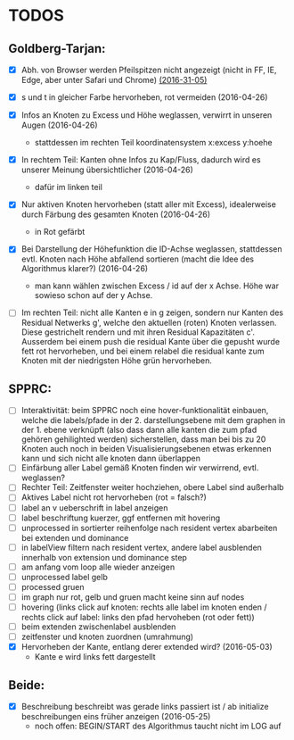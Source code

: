 # TODOS

## Goldberg-Tarjan:
- [x] Abh. von Browser werden Pfeilspitzen nicht angezeigt (nicht in FF, IE, Edge, aber unter Safari und Chrome) [(2016-31-05)](https://github.com/adrelino/idp-graph-algorithms/commit/6998c6ac171c33f3c535eea952d443ae641cad3d)
- [x] s und t in gleicher Farbe hervorheben, rot vermeiden (2016-04-26)
- [x] Infos an Knoten zu Excess und Höhe weglassen, verwirrt in unseren Augen (2016-04-26)
  * stattdessen im rechten Teil koordinatensystem x:excess y:hoehe
- [x] In rechtem Teil: Kanten ohne Infos zu Kap/Fluss, dadurch wird es unserer Meinung übersichtlicher (2016-04-26)
  * dafür im linken teil
- [x] Nur aktiven Knoten hervorheben (statt aller mit Excess), idealerweise durch Färbung des gesamten Knoten (2016-04-26)
  * in Rot gefärbt
- [x] Bei Darstellung der Höhefunktion die ID-Achse weglassen, stattdessen evtl. Knoten nach Höhe abfallend sortieren (macht die Idee des Algorithmus klarer?) (2016-04-26)
  * man kann wählen zwischen Excess / id auf der x Achse. Höhe war sowieso schon auf der y Achse.
- [ ] Im rechten Teil: nicht alle Kanten e in g zeigen, sondern nur Kanten des Residual Netwerks g', welche den aktuellen (roten) Knoten verlassen. Diese gestrichelt rendern und mit ihren Residual Kapazitäten c'. Ausserdem bei einem push die residual Kante über die gepusht wurde fett rot hervorheben, und bei einem relabel die residual kante zum Knoten mit der niedrigsten Höhe grün hervorheben.


## SPPRC:
- [ ] Interaktivität: beim SPPRC noch eine hover-funktionalität einbauen, welche die labels/pfade in der 2. darstellungsebene mit dem graphen in der 1. ebene verknüpft (also dass dann alle kanten die zum pfad gehören gehilighted werden)
sicherstellen, dass man bei bis zu 20 Knoten auch noch in beiden Visualisierungsebenen etwas erkennen kann und sich nicht alle knoten dann überlappen
- [ ] Einfärbung aller Label gemäß Knoten finden wir verwirrend, evtl. weglassen?
- [ ] Rechter Teil: Zeitfenster weiter hochziehen, obere Label sind außerhalb
- [ ] Aktives Label nicht rot hervorheben (rot = falsch?)
- [ ] label an v ueberschrift in label anzeigen
- [ ] label beschriftung kuerzer, ggf entfernen mit hovering
- [ ] unprocessed in sortierter reihenfolge nach resident vertex abarbeiten bei extenden und dominance
- [ ] in labelView filtern nach resident vertex, andere label ausblenden innerhalb von extension und dominance step
- [ ] am anfang vom loop alle wieder anzeigen
- [ ] unprocessed label gelb
- [ ] processed gruen
- [ ] im graph nur rot, gelb und gruen macht keine sinn auf nodes
- [ ] hovering (links click auf knoten: rechts alle label im knoten enden / rechts click auf label: links den pfad hervoheben (rot oder fett))
- [ ] beim extenden zwischenlabel ausblenden
- [ ] zeitfenster und knoten zuordnen (umrahmung)
- [x] Hervorheben der Kante, entlang derer extended wird? (2016-05-03)
  * Kante e wird links fett dargestellt

## Beide:
- [x] Beschreibung beschreibt was gerade links passiert ist / ab initialize beschreibungen eins früher anzeigen (2016-05-25)
  * noch offen: BEGIN/START des Algorithmus taucht nicht im LOG auf
